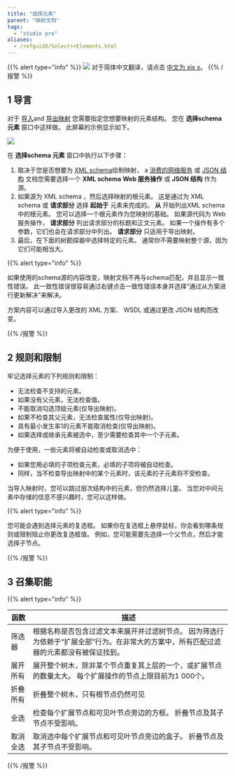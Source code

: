 ```yaml
---
title: "选择元素"
parent: "映射文档"
tags:
  - "studio pro"
aliases:
  - /refguid8/Select++Elements.html
---
```


{{% alert type="info" %}}
<img src="attachments/chinese-translation/china.png" style="display: inline-block; margin: 0" /> 对于简体中文翻译，请点击 [中文为 xix x](https://cdn.mendix.tencent-cloud.com/documentation/refguide8/select--elements.pdf)。
{{% /报警 %}}

## 1 导言

对于 [导入](import-mappings)and [导出映射](export-mappings) 您需要指定您想要映射的元素结构。 您在 **选择schema 元素** 窗口中这样做。 此屏幕的示例显示如下。

![](attachments/16713729/19399143.png)

在 **选择schema 元素** 窗口中执行以下步骤：

1.  取决于您是否想要为 [XML schema](xml-schemas)绘制映射， a [消费的网络服务](consumed-web-services) 或 [JSON 结构](json-structures) 文档您需要选择一个 **XML schema** **Web 服务操作** 或 **JSON 结构** 作为源。
2.  如果源为 XML schema ，然后选择映射的根元素。 这是通过为 XML schema 或 **请求部分** 选择 **起始于** 元素来完成的。 **从** 开始列出XML schema中的根元素。 您可以选择一个根元素作为您映射的基础。 如果源代码为 Web 服务操作， **请求部分** 列出请求部分的标题和正文元素。 如果一个操作有多个参数，它们也会在请求部分中列出。 **请求部分** 只适用于导出映射。
3.  最后，在下面的树勘探器中选择特定的元素。 通常你不需要映射整个源，因为它们可能相当大。

{{% alert type="info" %}}

如果使用的schema源的内容改变，映射文档不再与schema匹配，并且显示一致性错误。 此一致性错误很容易通过右键点击一致性错误本身并选择“通过从方案进行更新解决”来解决。

方案内容可以通过导入更改的 XML 方案、 WSDL 或通过更改 JSON 结构而改变。

{{% /报警 %}}

## 2 规则和限制

牢记选择元素的下列规则和限制：

*   无法检查不支持的元素。
*   如果没有父元素，无法检查值。
*   不能取消勾选顶级元素(仅导出映射)。
*   如果不检查其父元素，无法检查属性(仅导出映射)。
*   具有最小发生率1的元素不能取消检查(仅导出映射)。
*   如果选择或继承元素被选中，至少需要检查其中一个子元素。

为便于使用，一些元素将被自动检查或取消选中：

*   如果您用必填的子项检查元素，必填的子项将被自动检查。
*   同样，当不检查导出映射中的某个元素时，该元素的子元素将不受检查。

当导入映射时，您可以跳过层次结构中的元素，但仍然选择儿童。 当您对中间元素中存储的信息不感兴趣时，您可以这样做。

{{% alert type="info" %}}

您可能会遇到选择元素的复选框。 如果你在复选框上悬停鼠标，你会看到哪条规则或限制阻止你更改复选框值。 例如，您可能需要先选择一个父节点，然后才能选择子节点。

{{% /报警 %}}

## 3 召集职能

{{% alert type="info" %}}

| 函数   | 描述                                                                    |
| ---- | --------------------------------------------------------------------- |
| 筛选器  | 根据名称是否包含过滤文本来展开并过滤树节点。 因为筛选行为依赖于“扩展全部”行为。在非常大的方案中，所有匹配过滤器的元素都没有被保证找到。 |
| 展开所有 | 展开整个树木，除非某个节点重复其上层的一个，或扩展节点的数量太大。 每个扩展操作的节点上限目前为1 000个。               |
| 折叠所有 | 折叠整个树木，只有根节点仍然可见                                                      |
| 全选   | 检查每个扩展节点和可见叶节点旁边的方框。 折叠节点及其子节点不受影响。                                   |
| 取消全选 | 取消选中每个扩展节点和可见叶节点旁边的盒子。 折叠节点及其子节点不受影响。                                 |

{{% /报警 %}}
